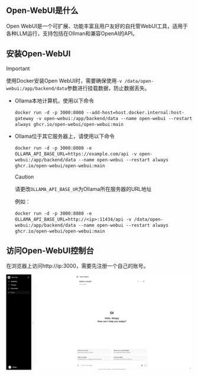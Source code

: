 ## Open-WebUI是什么

Open WebUI是一个可扩展、功能丰富且用户友好的自托管WebUI工具，适用于各种LLM运行，支持包括在Ollman和兼容OpenAI的API。

## 安装Open-WebUI

> [!IMPORTANT]
>
> 使用Docker安装Open WebUI时，需要确保使用`-v /data/open-webui:/app/backend/data`参数进行挂载数据，防止数据丢失。

- Ollama本地计算机，使用以下命令

  ```shell
  docker run -d -p 3000:8080 --add-host=host.docker.internal:host-gateway -v open-webui:/app/backend/data --name open-webui --restart always ghcr.io/open-webui/open-webui:main
  ```

- Ollama位于其它服务器上，请使用以下命令

  ```shell
  docker run -d -p 3000:8080 -e OLLAMA_API_BASE_URL=https://example.com/api -v open-webui:/app/backend/data --name open-webui --restart always ghcr.io/open-webui/open-webui:main
  ```

  > [!CAUTION]
  >
  > 请更改`OLLAMA_API_BASE_UR`为Ollama所在服务器的URL地址
  >
  > 例如：
  >
  > ```shell
  > docker run -d -p 3000:8080 -e OLLAMA_API_BASE_URL=http://<ip>:11434/api -v /data/open-webui:/app/backend/data --name open-webui --restart always ghcr.io/open-webui/open-webui:main
  > ```
  >
  
## 访问Open-WebUI控制台

在浏览器上访问http://ip:3000，需要先注册一个自己的账号。

<img src="./assets/image-20240229165318340.png" alt="image-20240229165318340" />

